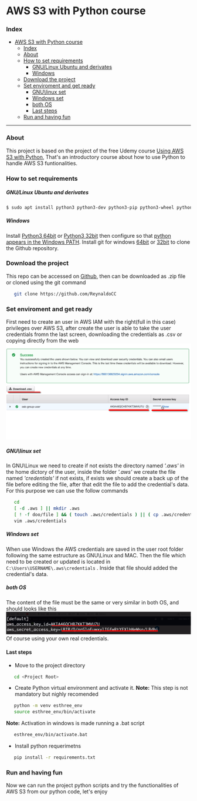 # AWS S3 with Python course

### Index
- [AWS S3 with Python course](#aws-s3-with-python-course)
    - [Index](#index)
    - [About](#about)
    - [How to set requirements](#how-to-set-requirements)
        - [GNU/Linux Ubuntu and derivates](#gnulinux-ubuntu-and-derivates)
        - [Windows](#windows)
    - [Download the project](#download-the-project)
    - [Set enviroment and get ready](#set-enviroment-and-get-ready)
        - [GNU\\linux set](#gnulinux-set)
        - [Windows set](#windows-set)
        - [both OS](#both-os)
      - [Last steps](#last-steps)
    - [Run and having fun](#run-and-having-fun)

--- 
### About
This project is based on the project of the free Udemy course [Using AWS S3 with Python](https://www.udemy.com/course/using-aws-s3-with-python/learn/lecture/30459384#overview), That's an introductory course about how to use Python to handle AWS S3 funtionalities.


### How to set requirements

##### GNU/Linux Ubuntu and derivates
```bash
$ sudo apt install python3 python3-dev python3-pip python3-wheel python3-setuptools python3-venv python-is-python3 git
```
##### Windows
Install [Python3 64bit](https://www.python.org/ftp/python/3.8.7/python-3.8.7-amd64.exe) or [Python3 32bit](https://www.python.org/ftp/python/3.8.7/python-3.8.7.exe) then configure so that [python appears in the Windows PATH](https://datatofish.com/add-python-to-windows-path/).
Install git for windows [64bit](https://github.com/git-for-windows/git/releases/download/v2.30.0.windows.2/Git-2.30.0.2-64-bit.exe) or [32bit](https://github.com/git-for-windows/git/releases/download/v2.30.0.windows.2/Git-2.30.0.2-32-bit.exe) to clone the Github repository.

### Download the project
This repo can be accessed on [Github](https://github.com/ReynaldoCC/), then can be downloaded as .zip file or cloned using the git command

```bash
   git clone https://github.com/ReynaldoCC
```

### Set enviroment and get ready

First need to create an user in AWS IAM with the right(full in this case) privileges over AWS S3, after create the user is able to take the user credentials fromn the last screen, downloading the credentials as .csv or copying directly from the web
![Last screen of AWS S3 user creation](.assets/AWS-user-created.png)

##### GNU\linux set

In GNU\Linux we need to create if not exists the directory named *'.aws'* in the home dictory of the user, inside the folder *'.aws'* we create the file named *'credentials'* if not exists, if exists we should create a back up of the file before editing the file, after that edit the file to add the credential's data. For this purpose we can use the follow commands
```bash
   cd
   [ -d .aws ] || mkdir .aws
   [ ! -f doo/file ] && ( touch .aws/credentials ) || ( cp .aws/credentials .aws/credentials.bkp )
   vim .aws/credentials
```

##### Windows set

When use Windows the AWS credentials are saved in the user root folder following the same estructure as GNU\Linux and MAC. Then the file which need to be created or updated is located in <code>C:\Users\USERNAME\\.aws\credentials</code> . Inside that file should added the credential's data.

##### both OS
The content of the file must be the same or very similar in both OS, and should looks like this
![Fake AWS Credentials](.assets/AWS-fake-credentials.png)
Of course using your own real credentials.

#### Last steps 
   - Move to the project directory
```bash
   cd <Project Root>
```

   - Create Python virtual environment and activate it.
  **Note:** This step is not mandatory but nighly recomended
```bash
   python -m venv esthree_env
   source esthree_env/bin/activate
```
  **Note:** Activation in windows is made running a .bat script
```bash
   esthree_env/bin/activate.bat
```
   - Install python requerimetns
```bash
   pip install -r requirements.txt
```

### Run and having fun

Now we can run the project python scripts and try the functionalities of AWS S3 from our python code, let's enjoy